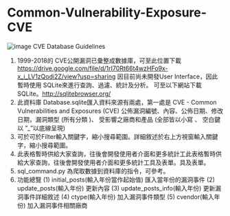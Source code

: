# Common-Vulnerability-Exposure-CVE
![image](https://github.com/LinVince/Common-Vulnerability-Exposure-CVE/blob/main/screenshot_cve.png?raw=true)
CVE Database Guidelines
1. 1999-2018的 CVE公開漏洞已彙整成數據庫，可至此位置下載 https://drive.google.com/file/d/1rI70Rt66t4wzHFo9x-x_i_LV1zQodi2Z/view?usp=sharing 因目前尚未開發User Interface，因此暫時使用 SQLite來進行查詢、過濾、統計及分析。 可至以下網站下載 SQLite。http://sqlitebrowser.org/
2. 此資料庫 Database.sqlite匯入資料來源有兩處，第一處是 CVE - Common Vulnerabilities and Exposures (CVE) 公佈漏洞編號、內容、公佈日期、修改日期，漏洞類型 (所有分類 )、 受影響之廠商和產品 (全部皆以小寫 、 空白鍵以 ”_”以底線呈現)
3. 可於可於Filter輸入關鍵字，縮小搜尋範圍。詳細敘述於右上方視窗輸入關鍵字，縮小搜尋範圍。
4. 此表格暫時供給大家查詢，往後會開發使用者介面和更多統計工此表格暫時供給大家查詢，往後會開發使用者介面和更多統計工具及表單。具及表單。
5. sql_command.py 為爬取數據到資料庫的指令，可參考。
6. 功能總覽 
(1) initial_posts(輸入年份當作起始值) 匯入當年份的漏洞事件
(2) update_posts(輸入年份) 更新內容
(3) update_posts_info(輸入年份) 更新漏洞事件詳細敘述
(4) ctype(輸入年份) 加入漏洞事件類型
(5) cvendor(輸入年份) 加入漏洞事件相關廠商 
